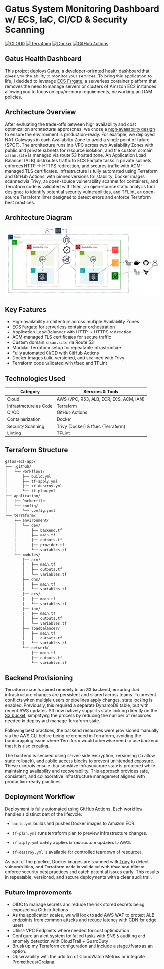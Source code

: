 # Gatus System Monitoring Dashboard w/ ECS, IaC, CI/CD & Security Scanning

[![CLOUD](https://custom-icon-badges.demolab.com/badge/Cloud-%23FF9900?logo=aws&logoColor=BLACK)](#)
[![Terraform](https://img.shields.io/badge/Terraform-844FBA?logo=terraform&logoColor=black)](#)
[![Docker](https://img.shields.io/badge/Docker-2496ED?logo=docker&logoColor=black)](#)
[![GitHub Actions](https://img.shields.io/badge/GitHub_Actions-c1121f?logo=github-actions&logoColor=black)](#)

## Gatus Health Dashboard

This project deploys [Gatus](https://github.com/TwiN/gatus), a developer-oriented health dashboard that gives you the ability to monitor your services. To bring this application to life, I decided to leverage [ECS Fargate](https://docs.aws.amazon.com/AmazonECS/latest/developerguide/AWS_Fargate.html), a serverless container platform that removes the need to manage servers or clusters of Amazon EC2 instances allowing you to focus on cpu/memory requirements, networking and IAM policies.

## Architecture Overview

After evaluating the trade-offs between high availability  and cost optimization architectural approaches, we chose a [high-availability design](https://aws.amazon.com/blogs/networking-and-content-delivery/using-nat-gateways-with-multiple-amazon-vpcs-at-scale/) to ensure the environment is production-ready. For example, we deployed NAT Gateways in each Availability Zone to avoid a single point of failure (SPOF). The architecture runs in a VPC across two Availability Zones with public and private subnets for resource isolation, and the custom domain `xasan.site` is managed via route 53 hosted zone. An Application Load Balancer (ALB) distributes traffic to ECS Fargate tasks in private subnets, enforces HTTP → HTTPS redirection, and secures traffic with ACM-managed TLS certificates. Infrastructure is fully automated using Terraform and GitHub Actions, with pinned versions for stability, Docker images scanned via Trivy, an open-source vulnerability scanner for containers, and Terraform code is validated with tfsec, an open-source static analysis tool designed to identify potential security vulnerabilities, and TFLint, an open-source Terraform linter designed to detect errors and enforce Terraform best practices.

## Architecture Diagram

![image](./images/architecture.png)

## Key Features

- High-availability architecture across multiple Availability Zones
- ECS Fargate for serverless container orchestration
- Application Load Balancer with HTTP → HTTPS redirection
- ACM-managed TLS certificates for secure traffic
- Custom domain `xasan.site` via Route 53
- Modular Terraform setup for repeatable infrastructure
- Fully automated CI/CD with GitHub Actions
- Docker images built, versioned, and scanned with Trivy
- Terraform code validated with tfsec and TFLint

## Technologies Used

| Category               | Services & Tools                         |
|------------------------|------------------------------------------|
| Cloud                  | AWS (VPC, R53, ALB, ECR, ECS, ACM, IAM)  |
| Infrastructure as Code | Terraform                                |
| CI/CD                  | GitHub Actions                           |
| Containerization       | Docker                                   |
| Security Scanning      | Trivy (Docker) & tfsec (Terraform)       |
| Linting                | TFLint                                   |

## Terraform Structure

```
gatus-ecs-app/
├── .github/
│   └── workflows/
│       ├── build.yml
│       ├── tf-apply.yml
│       ├── tf-destroy.yml
│       └── tf-plan.yml
├── application/
│   ├── Dockerfile
│   └── config/
│       └── config.yaml
└── terraform/
    ├── environment/
    │   └── dev/
    │       ├── backend.tf
    │       ├── main.tf
    │       ├── outputs.tf
    │       ├── provider.tf
    │       └── variables.tf
    └── modules/
        ├── acm/
        │   ├── main.tf
        │   ├── outputs.tf
        │   └── variables.tf
        ├── dns/
        │   ├── main.tf
        │   └── variables.tf
        ├── ecs/
        │   ├── main.tf
        │   └── variables.tf
        ├── iam/
        │   ├── main.tf
        │   ├── outputs.tf
        │   └── variables.tf
        ├── loadbalancer/
        │   ├── main.tf
        │   ├── outputs.tf
        │   └── variables.tf
        └── network/
            ├── main.tf
            ├── outputs.tf
            └── variables.tf
```

## Backend Provisioning

Terraform state is stored remotely in an S3 backend, ensuring that infrastructure changes are persistent and shared across teams. To prevent conflicts when multiple users or pipelines apply changes, state locking is enabled. Previously, this required a separate DynamoDB table, but with recent AWS updates, S3 now natively supports state locking directly on the [S3 bucket](https://docs.aws.amazon.com/prescriptive-guidance/latest/terraform-aws-provider-best-practices/backend.html?utm_source=chatgpt.com), simplifying the process by reducing the number of resources needed to deploy and manage Terraform state.

Following best practices, the backend resources were provisioned manually via the AWS CLI before being referenced in Terraform, avoiding the bootstrapping issue where Terraform would otherwise need to use backend that it is also creating.

The backend is secured using server-side encryption, versioning (to allow state rollback), and public access blocks to prevent unintended exposure. These controls ensure that sensitive infrastructure state is protected while maintaining availability and recoverability. This approach provides safe, consistent, and collaborative infrastructure management aligned with production-ready practices.

## Deployment Workflow

Deployment is fully automated using GitHub Actions. Each workflow handles a distinct part of the lifecycle:

- `build.yml` builds and pushes Docker images to Amazon ECR.

- `tf-plan.yml` runs terraform plan to preview infrastructure changes.

- `tf-apply.yml` safely applies infrastructure updates to AWS.

- `tf-destroy.yml` is available for controlled teardown of resources.

As part of the pipeline, Docker images are scanned with [Trivy](https://trivy.dev/latest/docs/) to detect vulnerabilities, and Terraform code is validated with tfsec and tflint to enforce security best practices and catch potential issues early. This results in repeatable, versioned, and secure deployments with a clear audit trail.

## Future Improvements

- OIDC to manage secrets and reduce the risk stored secrets being exposed via Github Actions
- As the application scales, we will look to add AWS WAF to protect ALB endpoints from common attacks and reduce latency with CDN for edge users.
- Utilise VPC Endpoints where needed for cost optimization
- Configure an alert system for failed tasks with SNS & auditing and anomaly detection with CloudTrail + GuardDuty
- Brush up my Terraform configuration and include a stage.tfvars as an option.
- Observability with the additon of CloudWatch Metrics or integrate Prometheus/Grafana.
